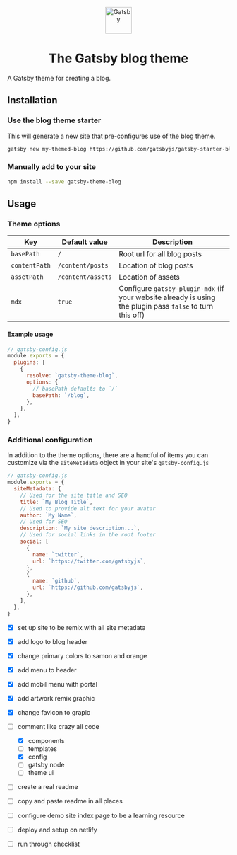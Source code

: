 <p align="center">
  <a href="https://www.gatsbyjs.org">
    <img alt="Gatsby" src="https://www.gatsbyjs.org/monogram.svg" width="60" />
  </a>
</p>
<h1 align="center">
  The Gatsby blog theme
</h1>

A Gatsby theme for creating a blog.

## Installation

### Use the blog theme starter

This will generate a new site that pre-configures use of the blog theme.

```sh
gatsby new my-themed-blog https://github.com/gatsbyjs/gatsby-starter-blog-theme
```

### Manually add to your site

```sh
npm install --save gatsby-theme-blog
```

## Usage

### Theme options

| Key           | Default value     | Description                                                                                               |
| ------------- | ----------------- | --------------------------------------------------------------------------------------------------------- |
| `basePath`    | `/`               | Root url for all blog posts                                                                               |
| `contentPath` | `/content/posts`  | Location of blog posts                                                                                    |
| `assetPath`   | `/content/assets` | Location of assets                                                                                        |
| `mdx`         | `true`            | Configure `gatsby-plugin-mdx` (if your website already is using the plugin pass `false` to turn this off) |

#### Example usage

```js
// gatsby-config.js
module.exports = {
  plugins: [
    {
      resolve: `gatsby-theme-blog`,
      options: {
        // basePath defaults to `/`
        basePath: `/blog`,
      },
    },
  ],
}
```

### Additional configuration

In addition to the theme options, there are a handful of items you can customize via the `siteMetadata` object in your site's `gatsby-config.js`

```js
// gatsby-config.js
module.exports = {
  siteMetadata: {
    // Used for the site title and SEO
    title: `My Blog Title`,
    // Used to provide alt text for your avatar
    author: `My Name`,
    // Used for SEO
    description: `My site description...`,
    // Used for social links in the root footer
    social: [
      {
        name: `twitter`,
        url: `https://twitter.com/gatsbyjs`,
      },
      {
        name: `github`,
        url: `https://github.com/gatsbyjs`,
      },
    ],
  },
}
```


<!-- Todos ( remove in production) -->
- [x] set up site to be remix with all site metadata
- [X] add logo to blog header
- [x] change primary colors to samon and orange
- [x] add menu to header
- [x] add mobil menu with portal
- [x] add artwork remix graphic
- [x] change favicon to grapic 
-  [ ] comment like crazy all code
    - [x] components 
    - [ ] templates
    - [x] config
    - [ ] gatsby node
    - [ ] theme ui
- [ ] create a real readme
- [ ] copy and paste readme in all places
- [ ] configure demo site index page to be a learning resource
- [ ] deploy and setup on netlify
- [ ] run through checklist
  